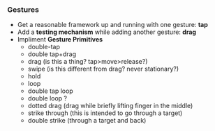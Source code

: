 ### Gestures
* Get a reasonable framework up and running with one gesture: **tap**
* Add a **testing mechanism** while adding another gesture: **drag**
* Impliment **Gesture Primitives**
	+ double-tap
	+ double tap+drag
	+ drag (is this a thing? tap>move>release?)
	+ swipe (is this different from drag? never stationary?)
	+ hold
	+ loop
	+ double tap loop
	+ double loop ?
	+ dotted drag (drag while briefly lifting finger in the middle)
	+ strike through (this is intended to go through a target)
	+ double strike (through a target and back)


